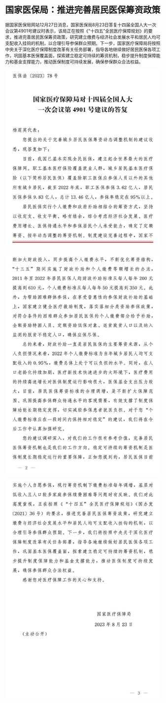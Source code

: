 # 国家医保局：推进完善居民医保筹资政策

据国家医保局网站12月27日消息，国家医保局8月23日答复十四届全国人大一次会议第4901号建议时表示，该局正在按照《“十四五”全民医疗保障规划》的要求，推进完善居民医保筹资政策，研究建立缴费与经济社会发展水平和居民人均可支配收入挂钩的机制，以合理引导参保群众预期。下一步，国家医疗保障局将按照中央关于深化医疗保障制度改革有关任务部署，指导各地继续做好居民医保各项工作，巩固基本医保覆盖面，探索建立稳定可持续的筹资机制，稳步提升制度保障能力和基金支撑能力，推动医保制度可持续发展，确保参保群众合法权益。

![2aec556e58e426ed574789195300c816.jpg](./国家医保局推进完善居民医保筹资政策/2aec556e58e426ed574789195300c816.jpg)

![50067e0b2173214db2e66dcf94456fa0.jpg](./国家医保局推进完善居民医保筹资政策/50067e0b2173214db2e66dcf94456fa0.jpg)

![466a94b8c4999278a5a5934e3c2a315f.jpg](./国家医保局推进完善居民医保筹资政策/466a94b8c4999278a5a5934e3c2a315f.jpg)

